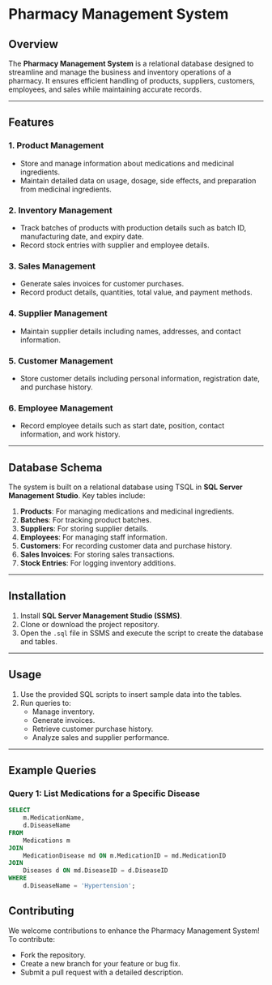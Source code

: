 # Pharmacy Management System

## Overview

The **Pharmacy Management System** is a relational database designed to streamline and manage the business and inventory operations of a pharmacy. It ensures efficient handling of products, suppliers, customers, employees, and sales while maintaining accurate records.

---

## Features

### 1. Product Management
- Store and manage information about medications and medicinal ingredients.
- Maintain detailed data on usage, dosage, side effects, and preparation from medicinal ingredients.

### 2. Inventory Management
- Track batches of products with production details such as batch ID, manufacturing date, and expiry date.
- Record stock entries with supplier and employee details.

### 3. Sales Management
- Generate sales invoices for customer purchases.
- Record product details, quantities, total value, and payment methods.

### 4. Supplier Management
- Maintain supplier details including names, addresses, and contact information.

### 5. Customer Management
- Store customer details including personal information, registration date, and purchase history.

### 6. Employee Management
- Record employee details such as start date, position, contact information, and work history.

---

## Database Schema

The system is built on a relational database using TSQL in **SQL Server Management Studio**. Key tables include:
1. **Products**: For managing medications and medicinal ingredients.
2. **Batches**: For tracking product batches.
3. **Suppliers**: For storing supplier details.
4. **Employees**: For managing staff information.
5. **Customers**: For recording customer data and purchase history.
6. **Sales Invoices**: For storing sales transactions.
7. **Stock Entries**: For logging inventory additions.

---

## Installation

1. Install **SQL Server Management Studio (SSMS)**.
2. Clone or download the project repository.
3. Open the `.sql` file in SSMS and execute the script to create the database and tables.

---

## Usage

1. Use the provided SQL scripts to insert sample data into the tables.
2. Run queries to:
   - Manage inventory.
   - Generate invoices.
   - Retrieve customer purchase history.
   - Analyze sales and supplier performance.

---

## Example Queries

### Query 1: List Medications for a Specific Disease
```sql
SELECT 
    m.MedicationName, 
    d.DiseaseName 
FROM 
    Medications m
JOIN 
    MedicationDisease md ON m.MedicationID = md.MedicationID
JOIN 
    Diseases d ON md.DiseaseID = d.DiseaseID
WHERE 
    d.DiseaseName = 'Hypertension';
```

## Contributing
We welcome contributions to enhance the Pharmacy Management System! To contribute:

- Fork the repository.
- Create a new branch for your feature or bug fix.
- Submit a pull request with a detailed description.
